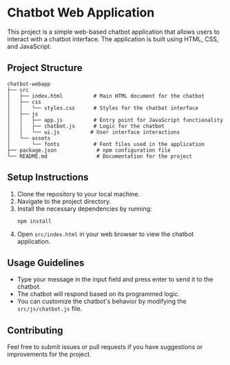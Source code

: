 # Chatbot Web Application

This project is a simple web-based chatbot application that allows users to interact with a chatbot interface. The application is built using HTML, CSS, and JavaScript.

## Project Structure

```
chatbot-webapp
├── src
│   ├── index.html          # Main HTML document for the chatbot
│   ├── css
│   │   └── styles.css      # Styles for the chatbot interface
│   ├── js
│   │   ├── app.js          # Entry point for JavaScript functionality
│   │   ├── chatbot.js      # Logic for the chatbot
│   │   └── ui.js          # User interface interactions
│   └── assets
│       └── fonts           # Font files used in the application
├── package.json             # npm configuration file
└── README.md                # Documentation for the project
```

## Setup Instructions

1. Clone the repository to your local machine.
2. Navigate to the project directory.
3. Install the necessary dependencies by running:
   ```
   npm install
   ```
4. Open `src/index.html` in your web browser to view the chatbot application.

## Usage Guidelines

- Type your message in the input field and press enter to send it to the chatbot.
- The chatbot will respond based on its programmed logic.
- You can customize the chatbot's behavior by modifying the `src/js/chatbot.js` file.

## Contributing

Feel free to submit issues or pull requests if you have suggestions or improvements for the project.